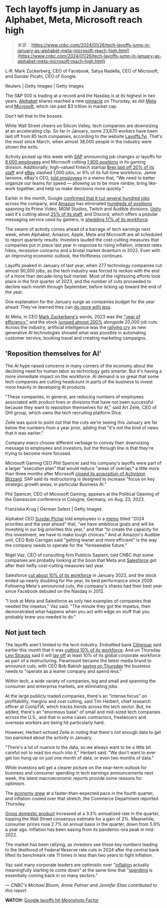 <!--yml
category: 未分类
date: 2024-05-27 15:11:03
-->

# Tech layoffs jump in January as Alphabet, Meta, Microsoft reach high

> 来源：[https://www.cnbc.com/2024/01/26/tech-layoffs-jump-in-january-as-alphabet-meta-microsoft-reach-high.html](https://www.cnbc.com/2024/01/26/tech-layoffs-jump-in-january-as-alphabet-meta-microsoft-reach-high.html)

 L-R: Mark Zuckerberg, CEO of Facebook, Satya Nadella, CEO of Microsoft, and Sundar Picahi, CEO of Google.

Reuters | Getty Images | Getty Images

The S&P 500 is trading at a record and the Nasdaq is at its highest in two years. [Alphabet](/quotes/GOOGL/) shares reached a new [pinnacle](https://www.cnbc.com/2024/01/25/alphabet-shares-close-at-a-record-joining-microsoft-and-meta.html) on Thursday, as did [Meta](/quotes/META/) and [Microsoft](/quotes/MSFT/), which ran past $3 trillion in market cap.

Don't tell that to the bosses.

While Wall Street cheers on Silicon Valley, tech companies are downsizing at an accelerating clip. So far in January, some 23,670 workers have been laid off from 85 tech companies, according to the website [Layoffs.fyi](http://Layoffs.fyi). That's the most since March, when almost 38,000 people in the industry were shown the exits.

Activity picked up this week with [SAP](/quotes/SAP/) announcing job changes or layoffs for [8,000 employees](https://www.cnbc.com/2024/01/23/sap-plans-job-changes-or-buyouts-for-8000-employees-in-restructuring-plan.html) and Microsoft cutting [1,900 positions](https://www.cnbc.com/2024/01/25/microsoft-lays-off-1900-workers-nearly-9percent-of-gaming-division-after-activision-blizzard-acquisition.html) in its gaming division. Additionally, high-valued fintech startup [Brex laid off 20% of its staff](https://www.brex.com/journal/a-message-from-our-founder) and [eBay](/quotes/EBAY/) slashed 1,000 jobs, or 9% of its full-time workforce. Jamie Iannone, eBay's CEO, [told employees](https://www.cnbc.com/2024/01/23/ebay-to-slash-about-1000-roles-or-approximately-9percent-of-full-time-employees.html) in a memo that, "We need to better organize our teams for speed — allowing us to be more nimble, bring like-work together, and help us make decisions more quickly." 

Earlier in the month, Google [confirmed that it cut several hundred jobs](https://www.cnbc.com/2024/01/11/google-layoffs-hundreds-of-jobs-cut-across-engineering-and-hardware.html) across the company, and [Amazon](/quotes/AMZN/) has eliminated [hundreds of positions](https://www.cnbc.com/2024/01/10/amazon-layoffs-hundreds-of-jobs-cut-in-prime-video-and-mgm-studios.html) spanning its Prime Video, MGM Studios, Twitch and Audible divisions. [Unity](/quotes/U/) said it's cutting about [25% of its staff](https://www.cnbc.com/2024/01/08/unity-software-to-lay-off-1800-employees-as-part-of-a-corporate-restructuring.html#:~:text=Unity%20Software%20said%20Monday%20that%20it's%20cutting%201%2C800%20jobs%2C%20or,of%20a%20corporate%20restructuring%20plan.), and Discord, which offers a popular messaging service used by gamers, is [shedding 17% of its workforce](https://www.cnbc.com/2024/01/11/discord-cuts-17percent-of-workforce-latest-tech-company-to-downsize-in-2024.html).

The swarm of activity comes ahead of a barrage of tech earnings next week, when Alphabet, Amazon, Apple, Meta and Microsoft are all scheduled to report quarterly results. Investors lauded the cost-cutting measures that companies put in place last year in response to rising inflation, interest rates hikes, recession concerns and a brutal market downturn in 2022\. Even with an improving economic outlook, the thriftiness continues.

Layoffs peaked in January of last year, when 277 technology companies cut almost 90,000 jobs, as the tech industry was forced to reckon with the end of a more than decade-long bull market. Most of the rightsizing efforts took place in the first quarter of 2023, and the number of cuts proceeded to decline each month through September, before ticking up toward the end of the year.

One explanation for the January surge as companies budget for the year ahead: They've learned they can [do more with less](https://www.cnbc.com/2023/05/11/techs-new-business-model-do-more-with-less-.html).

At Meta, in CEO [Mark Zuckerberg's](https://www.cnbc.com/mark-zuckerberg/) words, 2023 was the ["year of efficiency,"](https://www.cnbc.com/2023/02/01/metas-year-of-efficiency-everything-wall-street-needed-to-hear.html) and the stock [jumped almost 200%](https://www.cnbc.com/2023/12/18/metas-stock-wrapping-up-record-year-spurred-by-cost-cuts.html) alongside 20,000 job cuts. Across the industry, artificial intelligence was the [rallying cry](https://www.cnbc.com/2023/12/27/generative-ai-big-year-meant-profit-for-nvidia-experiments-elsewhere.html) as new generative AI technologies showed what was possible in automating customer service, booking travel and creating marketing campaigns.

## 'Reposition themselves for AI'

The AI hype raised concerns in many corners of the economy about the declining need for human labor as technology gets smarter. But it's having a more immediate impact on the workforce. AI demand is so great that some tech companies are cutting headcount in parts of the business to invest more heavily in developing AI products.

"These companies, in general, are reducing numbers of employees associated with product lines or divisions that have not been successful because they want to reposition themselves for AI," said Art Zeile, CEO of DHI group, which owns the tech recruiting platform Dice.

Zeile was quick to point out that the cuts we're seeing this January are far below the numbers from a year prior, adding that "it's not the kind of news that it was earlier."

Company execs choose different verbiage to convey their downsizing message to employees and investors, but the through line is that they're trying to become more focused.

Microsoft Gaming CEO Phil Spencer said his company's layoffs were part of a larger "execution plan" that would reduce "areas of overlap," a little more than three months after Microsoft [closed its acquisition of Activision Blizzard](https://www.cnbc.com/2023/10/13/microsoft-closes-activision-blizzard-deal-after-regulatory-review.html). SAP said its restructuring is designed to increase "focus on key strategic growth areas, in particular Business AI." 

Phil Spencer, CEO of Microsoft Gaming, appears at the Political Opening of the Gamescom conference in Cologne, Germany, on Aug. 23, 2023.

Franziska Krug | German Select | Getty Images

Alphabet CEO [Sundar Pichai](https://www.cnbc.com/sundar-pichai/) told employees in a [memo](https://www.cnbc.com/2024/01/17/google-ceo-says-job-cuts-needed-in-2024-to-serve-ambitious-goals.html) titled "2024 priorities and the year ahead" that, "we have ambitious goals and will be investing in our big priorities this year," and that "to create the capacity for this investment, we have to make tough choices." And at Amazon's Audible unit, CEO Bob Carrigan said "getting leaner and more efficient" is the way the company needs to operate for the "foreseeable future."

Nigel Vaz, CEO of consulting firm Publicis Sapient, told CNBC that some companies are probably looking at the boon that Meta and [Salesforce](/quotes/CRM/) got after their hefty cost-cutting measures last year.

Salesforce [cut about 10% of its workforce](https://www.cnbc.com/2023/01/04/salesforce-is-cutting-10percent-of-its-workforce-more-than-7000-employees.html) in January 2023, and the stock ended up nearly doubling for the year, its best performance since 2009\. Following Meta's announced cuts, the company's shares had their best year since Facebook debuted on the Nasdaq in 2012.

"I look at Meta and Salesforce as only two examples of companies that needed the impetus," Vaz said. "The minute they got the impetus, then demonstrated what happens when you act with edge on stuff that you probably knew you needed to do."

## Not just tech

The layoffs aren't limited to the tech industry. Embattled bank [Citigroup](/quotes/C/) said earlier this month that it was [cutting 10% of its workforce](https://www.cnbc.com/2024/01/12/citigroup-cutting-10percent-of-workforce.html). And on Thursday [Levi Strauss](/quotes/LEVI/) said it will [lay off](https://www.cnbc.com/2024/01/25/levi-strauss-plans-to-cut-at-least-10percent-of-its-global-corporate-workforce-in-restructuring.html) at least 10% of its global corporate workforce as part of a restructuring. Paramount became the latest media brand to announce cuts, with CEO Bob Bakish [saying on Thursday](https://www.cnbc.com/2024/01/25/paramount-ceo-bob-bakish-announces-layoffs.html) the business needs to "operate as a leaner company and spend less."

Within tech, a wide variety of companies, big and small and spanning the consumer and enterprise markets, are eliminating jobs.

At the large publicly traded companies, there's an "intense focus" on profitability, margins and cost cutting, said Tim Herbert, chief research officer at CompTIA, which tracks trends across the tech sector. But, he added, there's an "enormous base" of small and mid-sized tech companies across the U.S., and that in some cases contractors, freelancers and overseas workers are being hit particularly hard.

However, Herbert echoed Zeile in noting that there's not enough data to get too panicked about the activity in January.

"There's a lot of nuance to the data, so we always want to be a little bit careful not to read too much into it," Herbert said. "We don't want to ever get too hung up on just one month of data, or even two months of data."

While investors will get a clearer picture on the near-term outlook for business and consumer spending in tech earnings announcements next week, the latest macroeconomic reports provide some reasons for optimism.

The [economy grew](https://www.cnbc.com/2024/01/25/gdp-q4-2023-the-us-economy-grew-at-a-3point3percent-pace-in-the-fourth-quarter.html) at a faster-than-expected pace in the fourth quarter, and inflation cooled over that stretch, the Commerce Department reported Thursday.

[Gross domestic product](https://www.bea.gov/sites/default/files/2024-01/gdp4q23-adv.pdf) increased at a 3.3% annualized rate in the quarter, topping the Wall Street consensus estimate for a gain of 2%. Meanwhile, consumer prices rose 2.7% on annual basis in the quarter, down from 5.9% a year ago. Inflation has been easing from its pandemic-era peak in mid-2022.

The market has been rallying, as investors see those key numbers leading to the likelihood of Federal Reserve rate cuts in 2024 after the central bank lifted its benchmark rate 11 times in less than two years to fight inflation.

Vaz said many corporate leaders are optimistic over "[inflation](https://www.cnbc.com/2024/01/22/stock-market-hits-new-high-after-2-years-overcoming-a-nasty-inflation-period-and-surging-rates.html) actually meaningfully starting to come down" at the same time that "[spending](https://www.cnbc.com/2024/01/10/consumer-spending-rises-in-december-to-end-solid-holiday-season-cnbc/nrf-retail-monitor-shows.html) is essentially coming back in so many sectors."

*— CNBC's Michael Bloom, Annie Palmer and Jennifer Elias contributed to this report*

**WATCH:** [Google layoffs hit Moonshots Factor](https://www.cnbc.com/video/2024/01/23/google-cuts-hit-moonshots-factory.html)